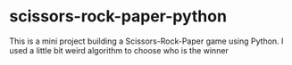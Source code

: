 # scissors-rock-paper-python
This is a mini project building a Scissors-Rock-Paper game using Python. I used a little bit weird algorithm to choose who is the winner

